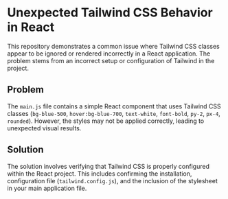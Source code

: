 # Unexpected Tailwind CSS Behavior in React

This repository demonstrates a common issue where Tailwind CSS classes appear to be ignored or rendered incorrectly in a React application.  The problem stems from an incorrect setup or configuration of Tailwind in the project.

## Problem

The `main.js` file contains a simple React component that uses Tailwind CSS classes (`bg-blue-500`, `hover:bg-blue-700`, `text-white`, `font-bold`, `py-2`, `px-4`, `rounded`).  However, the styles may not be applied correctly, leading to unexpected visual results.

## Solution

The solution involves verifying that Tailwind CSS is properly configured within the React project. This includes confirming the installation, configuration file (`tailwind.config.js`), and the inclusion of the stylesheet in your main application file.